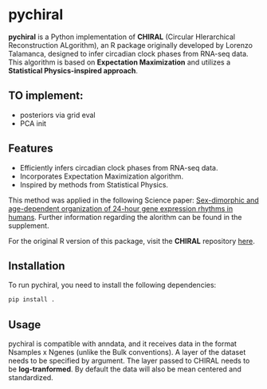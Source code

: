 # pychiral

**pychiral** is a Python implementation of **CHIRAL** (Circular HIerarchical Reconstruction ALgorithm), an R package originally developed by Lorenzo Talamanca, designed to infer circadian clock phases from RNA-seq data. This algorithm is based on **Expectation Maximization** and utilizes a **Statistical Physics-inspired approach**.

## TO implement:
- posteriors via grid eval
- PCA init

## Features

- Efficiently infers circadian clock phases from RNA-seq data.
- Incorporates Expectation Maximization algorithm.
- Inspired by methods from Statistical Physics.
  
This method was applied in the following Science paper: [Sex-dimorphic and age-dependent organization of 24-hour gene expression rhythms in humans](https://www.science.org/doi/10.1126/science.add0846). Further information regarding the alorithm can be found in the supplement.

For the original R version of this package, visit the **CHIRAL** repository [here](https://github.com/naef-lab/CHIRAL/tree/master/Pkg/CHIRAL).

## Installation

To run pychiral, you need to install the following dependencies:

```bash
pip install .
```

## Usage
pychiral is compatible with anndata, and it receives data in the format Nsamples x Ngenes (unlike the Bulk conventions).
A layer of the dataset needs to be specified by argument. 
The layer passed to CHIRAL needs to be **log-tranformed**. By default the data will also be mean centered and standardized.

